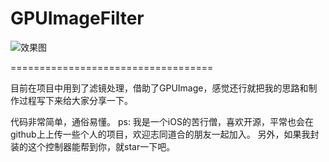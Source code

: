 # GPUImageFilter

![效果图](https://github.com/sunjinshuai/GPUImageFilter/blob/master/GPUImageFilter.gif)

===================================  

目前在项目中用到了滤镜处理，借助了GPUImage，感觉还行就把我的思路和制作过程写下来给大家分享一下。

代码非常简单，通俗易懂。
ps:
我是一个iOS的苦行僧，喜欢开源，平常也会在github上上传一些个人的项目，欢迎志同道合的朋友一起加入。
另外，如果我封装的这个控制器能帮到你，就star一下吧。
